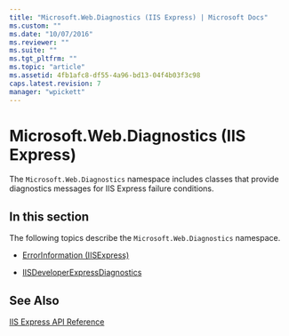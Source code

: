 ```yaml
---
title: "Microsoft.Web.Diagnostics (IIS Express) | Microsoft Docs"
ms.custom: ""
ms.date: "10/07/2016"
ms.reviewer: ""
ms.suite: ""
ms.tgt_pltfrm: ""
ms.topic: "article"
ms.assetid: 4fb1afc8-df55-4a96-bd13-04f4b03f3c98
caps.latest.revision: 7
manager: "wpickett"
---
```

# Microsoft.Web.Diagnostics (IIS Express)
The `Microsoft.Web.Diagnostics` namespace includes classes that provide diagnostics messages for IIS Express failure conditions.  
  
## In this section  
 The following topics describe the `Microsoft.Web.Diagnostics` namespace.  
  
-   [ErrorInformation (IISExpress)](../../\extensions/express-api-reference/errorinformation-iisexpress.md)  
  
-   [IISDeveloperExpressDiagnostics](../../\extensions/express-api-reference/iisdeveloperexpressdiagnostics.md)  
  
## See Also  
 [IIS Express API Reference](../../\extensions/express-api-reference/express-api-reference.md)